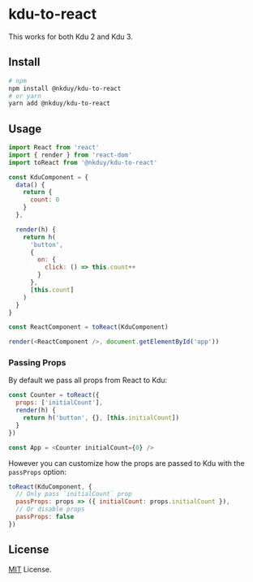 # kdu-to-react

This works for both Kdu 2 and Kdu 3.

## Install

```bash
# npm
npm install @nkduy/kdu-to-react
# or yarn
yarn add @nkduy/kdu-to-react
```

## Usage

```js
import React from 'react'
import { render } from 'react-dom'
import toReact from '@nkduy/kdu-to-react'

const KduComponent = {
  data() {
    return {
      count: 0
    }
  },

  render(h) {
    return h(
      'button',
      {
        on: {
          click: () => this.count++
        }
      },
      [this.count]
    )
  }
}

const ReactComponent = toReact(KduComponent)

render(<ReactComponent />, document.getElementById('app'))
```

### Passing Props

By default we pass all props from React to Kdu:

```js
const Counter = toReact({
  props: ['initialCount'],
  render(h) {
    return h('button', {}, [this.initialCount])
  }
})

const App = <Counter initialCount={0} />
```

However you can customize how the props are passed to Kdu with the `passProps` option:

```js
toReact(KduComponent, {
  // Only pass `initialCount` prop
  passProps: props => ({ initialCount: props.initialCount }),
  // Or disable props
  passProps: false
})
```

## License

[MIT](./LICENSE) License.
